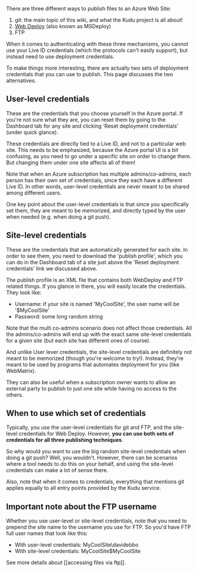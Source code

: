There are three different ways to publish files to an Azure Web Site:

1. git: the main topic of this wiki, and what the Kudu project is all about!
2. [Web Deploy](http://www.iis.net/download/webdeploy) (also known as MSDeploy)
3. FTP

When it comes to authenticating with these three mechanisms, you cannot use your Live ID credentials (which the protocols can't easily support), but instead need to use deployment credentials.

To make things more interesting, there are actually two sets of deployment credentials that you can use to publish. This page discusses the two alternatives.

## User-level credentials

These are the credentials that you choose yourself in the Azure portal. If you're not sure what they are, you can reset them by going to the Dashboard tab for any site and clicking 'Reset deployment credentials' (under quick glance).

These credentials are directly tied to a Live ID, and not to a particular web site. This needs to be emphasized, because the Azure portal UI is a bit confusing, as you need to go under a specific site on order to change them. But changing them under one site affects all of them!

Note that when an Azure subscription has multiple admins/co-admins, each person has their own set of credentials, since they each have a different Live ID. In other words, user-level credentials are never meant to be shared among different users.

One key point about the user-level credentials is that since you specifically set them, they are meant to be memorized, and directly typed by the user when needed (e.g. when doing a git push).


## Site-level credentials

These are the credentials that are automatically generated for each site. In order to see them, you need to download the 'publish profile', which you can do in the Dashboard tab of a site just above the 'Reset deployment credentials' link we discussed above.

The publish profile is an XML file that contains both WebDeploy and FTP related things. If you glance in there, you will easily locate the credentials. They look like:

- Username: if your site is named 'MyCoolSite', the user name will be '$MyCoolSite'
- Password: some long random string

Note that the multi co-admins scenario does not affect those credentials. All the admins/co-admins will end up with the exact same site-level credentials for a given site (but each site has different ones of course).

And unlike User lever credentials, the site-level credentials are definitely not meant to be memorized (though you're welcome to try!). Instead, they're meant to be used by programs that automates deployment for you (like WebMatrix).

They can also be useful when a subscription owner wants to allow an external party to publish to just one site while having no access to the others.

## When to use which set of credentials

Typically, you use the user-level credentials for git and FTP, and the site-level credentials for Web Deploy. However, **you can use both sets of credentials for all three publishing techniques**.

So why would you want to use the big random site-level credentials when doing a git push? Well, you wouldn't. However, there can be scenarios where a tool needs to do this on your behalf, and using the site-level credentials can make a lot of sense there.

Also, note that when it comes to credentials, everything that mentions git applies equally to all entry points provided by the Kudu service.


## Important note about the FTP username

Whether you use user-level or site-level credentials, note that you need to prepend the site name to the username you use for FTP. So you'd have FTP full user names that look like this:

* With user-level credentials: MyCoolSite\davidebbo
* With site-level credentials: MyCoolSite\$MyCoolSite

See more details about [[accessing files via ftp]].
